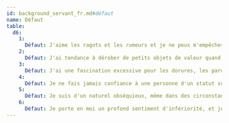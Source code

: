 ```yaml
---
id: background_servant_fr.md#défaut
name: Défaut
table:
  d6:
    1:
      Défaut: J'aime les ragots et les rumeurs et je ne peux m'empêcher de les colporter.
    2:
      Défaut: J'ai tendance à dérober de petits objets de valeur quand l'occasion se présente.
    3:
      Défaut: J'ai une fascination excessive pour les dorures, les parures, et les atours du pouvoir.
    4:
      Défaut: Je ne fais jamais confiance à une personne d'un statut social supérieur au mien.
    5:
      Défaut: Je suis d'un naturel obséquieux, même dans des circonstances qui ne l'exigent pas.
    6:
      Défaut: Je porte en moi un profond sentiment d'infériorité, et je me dévalorise sans cesse.
---
```


